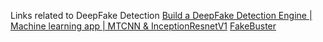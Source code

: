 Links related to DeepFake Detection
[Build a DeepFake Detection Engine | Machine learning app | MTCNN & InceptionResnetV1](https://www.youtube.com/watch?v=hIO4Kli1Zz0&ab_channel=OpenWeaver)
[FakeBuster](https://www.youtube.com/watch?v=XZvybwXpm_g&ab_channel=AbhinavDhall)

